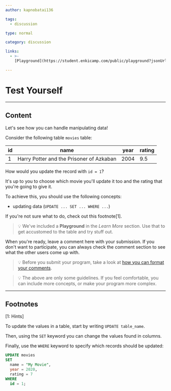 ```yaml
---
author: kapnobatai136

tags:
  - discussion

type: normal

category: discussion

links:
  - >-
    [Playground](https://student.enkicamp.com/public/playground?jsonUrl=https%3A%2F%2Fgist.githubusercontent.com%2Fkapnobatai137%2Fa41bb442321200a0ded3475100e5f9a9%2Fraw%2Ff7f2ef8a49bd551c39b5fa2a8255d62a72ff1f73%2Fsql-update-discussion-insight.json){website}

---
```


# Test Yourself

---

## Content

Let's see how you can handle manipulating data!

Consider the following table `movies` table:

| id | name                                     | year | rating |
|----|------------------------------------------|------|--------|
| 1  | Harry Potter and the Prisoner of Azkaban | 2004 | 9.5    |

How would you update the record with `id = 1`?

It's up to you to choose which movie you'll update it too and the rating that you're going to give it.

To achieve this, you should use the following concepts:
- updating data (`UPDATE ... SET ... WHERE ...`)

If you're not sure what to do, check out this footnote[1].

> 💡 We've included a **Playground** in the *Learn More* section. Use that to get accustomed to the table and try stuff out.

When you're ready, leave a comment here with your submission. If you don't want to participate, you can always check the comment section to see what the other users come up with.

> 💡 Before you submit your program, take a look at [how you can format your comments](https://www.enki.com/glossary/general/markdown-formatting).

> 💡 The above are only some guidelines. If you feel comfortable, you can include more concepts, or make your program more complex.

---

## Footnotes

[1: Hints]

To update the values in a table, start by writing `UPDATE table_name`.

Then, using the `SET` keyword you can change the values found in columns.

Finally, use the `WHERE` keyword to specify which records should be updated:

```sql
UPDATE movies
SET
  name = "My Movie",
  year = 2020,
  rating = 7
WHERE
  id = 1;
```
